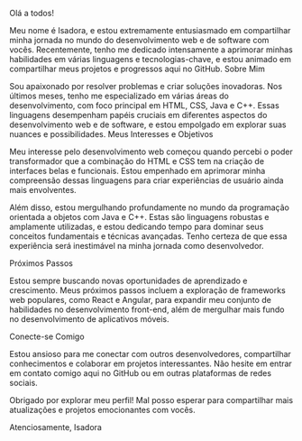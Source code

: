Olá a todos!

Meu nome é Isadora, e estou extremamente entusiasmado em compartilhar minha jornada no mundo do desenvolvimento web e de software com vocês. Recentemente, tenho me dedicado intensamente a aprimorar minhas habilidades em várias linguagens e tecnologias-chave, e estou animado em compartilhar meus projetos e progressos aqui no GitHub.
Sobre Mim

Sou apaixonado por resolver problemas e criar soluções inovadoras. Nos últimos meses, tenho me especializado em várias áreas do desenvolvimento, com foco principal em HTML, CSS, Java e C++. Essas linguagens desempenham papéis cruciais em diferentes aspectos do desenvolvimento web e de software, e estou empolgado em explorar suas nuances e possibilidades.
Meus Interesses e Objetivos

Meu interesse pelo desenvolvimento web começou quando percebi o poder transformador que a combinação do HTML e CSS tem na criação de interfaces belas e funcionais. Estou empenhado em aprimorar minha compreensão dessas linguagens para criar experiências de usuário ainda mais envolventes.

Além disso, estou mergulhando profundamente no mundo da programação orientada a objetos com Java e C++. Estas são linguagens robustas e amplamente utilizadas, e estou dedicando tempo para dominar seus conceitos fundamentais e técnicas avançadas. Tenho certeza de que essa experiência será inestimável na minha jornada como desenvolvedor.

Próximos Passos

Estou sempre buscando novas oportunidades de aprendizado e crescimento. Meus próximos passos incluem a exploração de frameworks web populares, como React e Angular, para expandir meu conjunto de habilidades no desenvolvimento front-end, além de mergulhar mais fundo no desenvolvimento de aplicativos móveis.

Conecte-se Comigo

Estou ansioso para me conectar com outros desenvolvedores, compartilhar conhecimentos e colaborar em projetos interessantes. Não hesite em entrar em contato comigo aqui no GitHub ou em outras plataformas de redes sociais.

Obrigado por explorar meu perfil! Mal posso esperar para compartilhar mais atualizações e projetos emocionantes com vocês.

Atenciosamente,
Isadora
